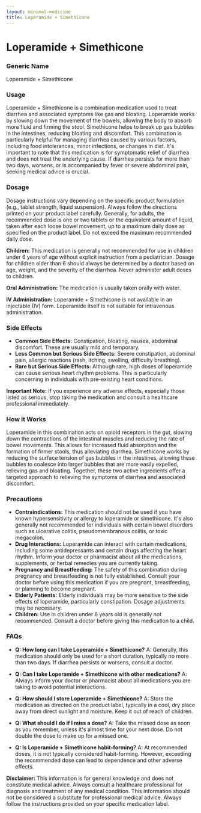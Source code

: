 ```yaml
---
layout: minimal-medicine
title: Loperamide + Simethicone
---
```


# Loperamide + Simethicone
### Generic Name
Loperamide + Simethicone


### Usage

Loperamide + Simethicone is a combination medication used to treat diarrhea and associated symptoms like gas and bloating.  Loperamide works by slowing down the movement of the bowels, allowing the body to absorb more fluid and firming the stool. Simethicone helps to break up gas bubbles in the intestines, reducing bloating and discomfort. This combination is particularly helpful for managing diarrhea caused by various factors, including food intolerances, minor infections, or changes in diet.  It's important to note that this medication is for symptomatic relief of diarrhea and does not treat the underlying cause.  If diarrhea persists for more than two days, worsens, or is accompanied by fever or severe abdominal pain, seeking medical advice is crucial.


### Dosage

Dosage instructions vary depending on the specific product formulation (e.g., tablet strength, liquid suspension). Always follow the directions printed on your product label carefully.  Generally, for adults, the recommended dose is one or two tablets or the equivalent amount of liquid, taken after each loose bowel movement, up to a maximum daily dose as specified on the product label.  Do not exceed the maximum recommended daily dose.  

**Children:**  This medication is generally not recommended for use in children under 6 years of age without explicit instruction from a pediatrician.  Dosage for children older than 6 should always be determined by a doctor based on age, weight, and the severity of the diarrhea.  Never administer adult doses to children.

**Oral Administration:**  The medication is usually taken orally with water.  

**IV Administration:** Loperamide + Simethicone is not available in an injectable (IV) form. Loperamide itself is not suitable for intravenous administration.


### Side Effects

* **Common Side Effects:** Constipation, bloating, nausea, abdominal discomfort. These are usually mild and temporary.
* **Less Common but Serious Side Effects:**  Severe constipation, abdominal pain, allergic reactions (rash, itching, swelling, difficulty breathing).  
* **Rare but Serious Side Effects:**  Although rare, high doses of loperamide can cause serious heart rhythm problems. This is particularly concerning in individuals with pre-existing heart conditions.

**Important Note:** If you experience any adverse effects, especially those listed as serious, stop taking the medication and consult a healthcare professional immediately.


### How it Works

Loperamide in this combination acts on opioid receptors in the gut, slowing down the contractions of the intestinal muscles and reducing the rate of bowel movements. This allows for increased fluid absorption and the formation of firmer stools, thus alleviating diarrhea. Simethicone works by reducing the surface tension of gas bubbles in the intestines, allowing these bubbles to coalesce into larger bubbles that are more easily expelled, relieving gas and bloating.  Together, these two active ingredients offer a targeted approach to relieving the symptoms of diarrhea and associated discomfort.


### Precautions

* **Contraindications:** This medication should not be used if you have known hypersensitivity or allergy to loperamide or simethicone.  It's also generally not recommended for individuals with certain bowel disorders such as ulcerative colitis, pseudomembranous colitis, or toxic megacolon.  
* **Drug Interactions:**  Loperamide can interact with certain medications, including some antidepressants and certain drugs affecting the heart rhythm.  Inform your doctor or pharmacist about all the medications, supplements, or herbal remedies you are currently taking.
* **Pregnancy and Breastfeeding:** The safety of this combination during pregnancy and breastfeeding is not fully established. Consult your doctor before using this medication if you are pregnant, breastfeeding, or planning to become pregnant.
* **Elderly Patients:** Elderly individuals may be more sensitive to the side effects of loperamide, particularly constipation.  Dosage adjustments may be necessary.
* **Children:**  Use in children under 6 years old is generally not recommended. Consult a doctor before giving this medication to a child.


### FAQs

* **Q: How long can I take Loperamide + Simethicone?** A:  Generally, this medication should only be used for a short duration, typically no more than two days.  If diarrhea persists or worsens, consult a doctor.

* **Q: Can I take Loperamide + Simethicone with other medications?** A:  Always inform your doctor or pharmacist about all medications you are taking to avoid potential interactions.

* **Q: How should I store Loperamide + Simethicone?** A: Store the medication as directed on the product label, typically in a cool, dry place away from direct sunlight and moisture.  Keep it out of reach of children.

* **Q: What should I do if I miss a dose?** A:  Take the missed dose as soon as you remember, unless it's almost time for your next dose.  Do not double the dose to make up for a missed one.

* **Q: Is Loperamide + Simethicone habit-forming?** A:  At recommended doses, it is not typically considered habit-forming. However, exceeding the recommended dose can lead to dependence and other adverse effects.


**Disclaimer:** This information is for general knowledge and does not constitute medical advice. Always consult a healthcare professional for diagnosis and treatment of any medical condition.  This information should not be considered a substitute for professional medical advice.  Always follow the instructions provided on your specific medication label.
